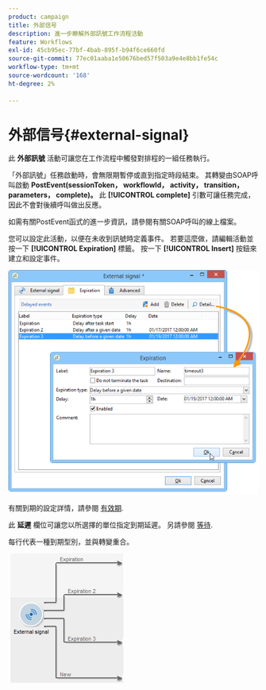 ```yaml
---
product: campaign
title: 外部信号
description: 進一步瞭解外部訊號工作流程活動
feature: Workflows
exl-id: 45cb95ec-77bf-4bab-895f-b94f6ce660fd
source-git-commit: 77ec01aaba1e50676bed57f503a9e4e8bb1fe54c
workflow-type: tm+mt
source-wordcount: '168'
ht-degree: 2%

---
```


# 外部信号{#external-signal}



此 **外部訊號** 活動可讓您在工作流程中觸發對排程的一組任務執行。

「外部訊號」任務啟動時，會無限期暫停或直到指定時段結束。 其轉變由SOAP呼叫啟動 **PostEvent(sessionToken， workflowId， activity， transition， parameters， complete)。** 此 **[!UICONTROL complete]** 引數可讓任務完成，因此不會對後續呼叫做出反應。

如需有關PostEvent函式的進一步資訊，請參閱有關SOAP呼叫的線上檔案。

您可以設定此活動，以便在未收到訊號時定義事件。 若要這麼做，請編輯活動並按一下 **[!UICONTROL Expiration]** 標籤。 按一下 **[!UICONTROL Insert]** 按鈕來建立和設定事件。

![](assets/edit_signal.png)

有關到期的設定詳情，請參閱 [有效期](define-approvals.md).

此 **延遲** 欄位可讓您以所選擇的單位指定到期延遲。 另請參閱 [等待](wait.md).

每行代表一種到期型別，並與轉變重合。

![](assets/external_sign_diag.png)

